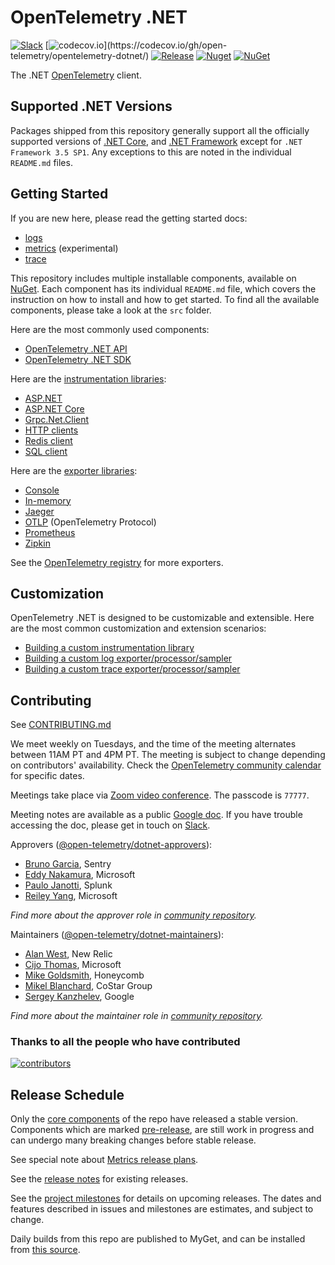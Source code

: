 # OpenTelemetry .NET

[![Slack](https://img.shields.io/badge/slack-@cncf/otel/dotnet-brightgreen.svg?logo=slack)](https://cloud-native.slack.com/archives/C01N3BC2W7Q)
[![codecov.io](https://codecov.io/gh/open-telemetry/opentelemetry-dotnet/branch/main/graphs/badge.svg?)](https://codecov.io/gh/open-telemetry/opentelemetry-dotnet/)
[![Release](https://img.shields.io/github/v/release/open-telemetry/opentelemetry-dotnet?include_prereleases&style=)](https://github.com/open-telemetry/opentelemetry-dotnet/releases/)
[![Nuget](https://img.shields.io/nuget/vpre/OpenTelemetry.svg)](https://www.nuget.org/profiles/OpenTelemetry)
[![NuGet](https://img.shields.io/nuget/dt/OpenTelemetry.svg)](https://www.nuget.org/profiles/OpenTelemetry)

The .NET [OpenTelemetry](https://opentelemetry.io/) client.

## Supported .NET Versions

Packages shipped from this repository generally support all the officially
supported versions of [.NET
Core](https://dotnet.microsoft.com/download/dotnet-core), and [.NET
Framework](https://dotnet.microsoft.com/download/dotnet-framework) except for
`.NET Framework 3.5 SP1`. Any exceptions to this are noted in the individual
`README.md` files.

## Getting Started

If you are new here, please read the getting started docs:

* [logs](./docs/logs/getting-started/README.md)
* [metrics](https://github.com/open-telemetry/opentelemetry-dotnet/blob/metrics/docs/metrics/getting-started.md)
  (experimental)
* [trace](./docs/trace/getting-started/README.md)

This repository includes multiple installable components, available on
[NuGet](https://www.nuget.org/profiles/OpenTelemetry). Each component has its
individual `README.md` file, which covers the instruction on how to install and
how to get started. To find all the available components, please take a look at
the `src` folder.

Here are the most commonly used components:

* [OpenTelemetry .NET API](./src/OpenTelemetry.Api/README.md)
* [OpenTelemetry .NET SDK](./src/OpenTelemetry/README.md)

Here are the [instrumentation
libraries](https://github.com/open-telemetry/opentelemetry-specification/blob/main/specification/glossary.md#instrumentation-library):

* [ASP.NET](./src/OpenTelemetry.Instrumentation.AspNet/README.md)
* [ASP.NET Core](./src/OpenTelemetry.Instrumentation.AspNetCore/README.md)
* [Grpc.Net.Client](./src/OpenTelemetry.Instrumentation.GrpcNetClient/README.md)
* [HTTP clients](./src/OpenTelemetry.Instrumentation.Http/README.md)
* [Redis client](./src/OpenTelemetry.Instrumentation.StackExchangeRedis/README.md)
* [SQL client](./src/OpenTelemetry.Instrumentation.SqlClient/README.md)

Here are the [exporter
libraries](https://github.com/open-telemetry/opentelemetry-specification/blob/main/specification/glossary.md#exporter-library):

* [Console](./src/OpenTelemetry.Exporter.Console/README.md)
* [In-memory](./src/OpenTelemetry.Exporter.InMemory/README.md)
* [Jaeger](./src/OpenTelemetry.Exporter.Jaeger/README.md)
* [OTLP](./src/OpenTelemetry.Exporter.OpenTelemetryProtocol/README.md)
  (OpenTelemetry Protocol)
* [Prometheus](./src/OpenTelemetry.Exporter.Prometheus/README.md)
* [Zipkin](./src/OpenTelemetry.Exporter.Zipkin/README.md)

See the [OpenTelemetry registry](https://opentelemetry.io/registry/?s=net) for
more exporters.

## Customization

OpenTelemetry .NET is designed to be customizable and extensible. Here are the
most common customization and extension scenarios:

* [Building a custom instrumentation
  library](./docs/trace/extending-the-sdk/README.md#instrumentation-library)
* [Building a custom log
  exporter/processor/sampler](./docs/logs/extending-the-sdk/README.md)
* [Building a custom trace
  exporter/processor/sampler](./docs/trace/extending-the-sdk/README.md)

## Contributing

See [CONTRIBUTING.md](CONTRIBUTING.md)

We meet weekly on Tuesdays, and the time of the meeting alternates between 11AM
PT and 4PM PT. The meeting is subject to change depending on contributors'
availability. Check the [OpenTelemetry community
calendar](https://calendar.google.com/calendar/embed?src=google.com_b79e3e90j7bbsa2n2p5an5lf60%40group.calendar.google.com)
for specific dates.

Meetings take place via [Zoom video conference](https://zoom.us/j/8287234601).
The passcode is `77777`.

Meeting notes are available as a public [Google
doc](https://docs.google.com/document/d/1yjjD6aBcLxlRazYrawukDgrhZMObwHARJbB9glWdHj8/edit?usp=sharing).
If you have trouble accessing the doc, please get in touch on
[Slack](https://cloud-native.slack.com/archives/C01N3BC2W7Q).

Approvers
([@open-telemetry/dotnet-approvers](https://github.com/orgs/open-telemetry/teams/dotnet-approvers)):

* [Bruno Garcia](https://github.com/bruno-garcia), Sentry
* [Eddy Nakamura](https://github.com/eddynaka), Microsoft
* [Paulo Janotti](https://github.com/pjanotti), Splunk
* [Reiley Yang](https://github.com/reyang), Microsoft

*Find more about the approver role in [community
repository](https://github.com/open-telemetry/community/blob/main/community-membership.md#approver).*

Maintainers
([@open-telemetry/dotnet-maintainers](https://github.com/orgs/open-telemetry/teams/dotnet-maintainers)):

* [Alan West](https://github.com/alanwest), New Relic
* [Cijo Thomas](https://github.com/cijothomas), Microsoft
* [Mike Goldsmith](https://github.com/MikeGoldsmith), Honeycomb
* [Mikel Blanchard](https://github.com/CodeBlanch), CoStar Group
* [Sergey Kanzhelev](https://github.com/SergeyKanzhelev), Google

*Find more about the maintainer role in [community
repository](https://github.com/open-telemetry/community/blob/main/community-membership.md#maintainer).*

### Thanks to all the people who have contributed

[![contributors](https://contributors-img.web.app/image?repo=open-telemetry/opentelemetry-dotnet)](https://github.com/open-telemetry/opentelemetry-dotnet/graphs/contributors)

## Release Schedule

Only the [core components](./VERSIONING.md#core-components) of the repo have
released a stable version. Components which are marked
[pre-release](https://github.com/open-telemetry/opentelemetry-dotnet/blob/main/VERSIONING.md#pre-releases),
are still work in progress and can undergo many breaking changes before stable
release.

See special note about [Metrics release
plans](https://github.com/open-telemetry/opentelemetry-dotnet/issues/1501).

See the [release
notes](https://github.com/open-telemetry/opentelemetry-dotnet/releases) for
existing releases.

See the [project
milestones](https://github.com/open-telemetry/opentelemetry-dotnet/milestones)
for details on upcoming releases. The dates and features described in issues and
milestones are estimates, and subject to change.

Daily builds from this repo are published to MyGet, and can be installed from
[this source](https://www.myget.org/F/opentelemetry/api/v3/index.json).
